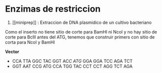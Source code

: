 # Enzimas de restriccion

1. [[miniprep]] : Extraccion de DNA plasmidico de un cultivo bacteriano

Como el inserto no tiene sitio de corte para BamHI ni NcoI y no hay sitio de corte para BclII antes del ATG, tenemos que construir primers con sitio de corta para NcoI y BamHI

**Vector**
- CCA TTA GGC TAC GGT AC*C ATG* GGA GGA TCC AGA TCT 
- GGT AAT CCG ATG CCA TGG TAC CCT CCT AGG TCT AGA 